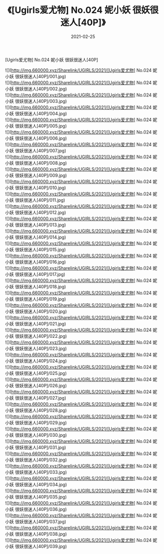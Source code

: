 ﻿---
layout: post
title:  《[Ugirls爱尤物] No.024 妮小妖 很妖很迷人[40P]》
date:   2021-02-25
img: http://img.660000.xyz/Sharelink/UGIRLS/2021/[Ugirls爱尤物] No.024 妮小妖 很妖很迷人[40P]/000.jpg
categories: [美女, 清纯, 唯美]
---

[Ugirls爱尤物] No.024 妮小妖 很妖很迷人[40P]

  ![](http://img.660000.xyz/Sharelink/UGIRLS/2021/[Ugirls爱尤物] No.024 妮小妖 很妖很迷人[40P]/001.jpg) <br> ![](http://img.660000.xyz/Sharelink/UGIRLS/2021/[Ugirls爱尤物] No.024 妮小妖 很妖很迷人[40P]/002.jpg) <br> ![](http://img.660000.xyz/Sharelink/UGIRLS/2021/[Ugirls爱尤物] No.024 妮小妖 很妖很迷人[40P]/003.jpg) <br> ![](http://img.660000.xyz/Sharelink/UGIRLS/2021/[Ugirls爱尤物] No.024 妮小妖 很妖很迷人[40P]/004.jpg) <br> ![](http://img.660000.xyz/Sharelink/UGIRLS/2021/[Ugirls爱尤物] No.024 妮小妖 很妖很迷人[40P]/005.jpg) <br> ![](http://img.660000.xyz/Sharelink/UGIRLS/2021/[Ugirls爱尤物] No.024 妮小妖 很妖很迷人[40P]/006.jpg) <br> ![](http://img.660000.xyz/Sharelink/UGIRLS/2021/[Ugirls爱尤物] No.024 妮小妖 很妖很迷人[40P]/007.jpg) <br> ![](http://img.660000.xyz/Sharelink/UGIRLS/2021/[Ugirls爱尤物] No.024 妮小妖 很妖很迷人[40P]/008.jpg) <br> ![](http://img.660000.xyz/Sharelink/UGIRLS/2021/[Ugirls爱尤物] No.024 妮小妖 很妖很迷人[40P]/009.jpg) <br> ![](http://img.660000.xyz/Sharelink/UGIRLS/2021/[Ugirls爱尤物] No.024 妮小妖 很妖很迷人[40P]/010.jpg) <br> ![](http://img.660000.xyz/Sharelink/UGIRLS/2021/[Ugirls爱尤物] No.024 妮小妖 很妖很迷人[40P]/011.jpg) <br> ![](http://img.660000.xyz/Sharelink/UGIRLS/2021/[Ugirls爱尤物] No.024 妮小妖 很妖很迷人[40P]/012.jpg) <br> ![](http://img.660000.xyz/Sharelink/UGIRLS/2021/[Ugirls爱尤物] No.024 妮小妖 很妖很迷人[40P]/013.jpg) <br> ![](http://img.660000.xyz/Sharelink/UGIRLS/2021/[Ugirls爱尤物] No.024 妮小妖 很妖很迷人[40P]/014.jpg) <br> ![](http://img.660000.xyz/Sharelink/UGIRLS/2021/[Ugirls爱尤物] No.024 妮小妖 很妖很迷人[40P]/015.jpg) <br> ![](http://img.660000.xyz/Sharelink/UGIRLS/2021/[Ugirls爱尤物] No.024 妮小妖 很妖很迷人[40P]/016.jpg) <br> ![](http://img.660000.xyz/Sharelink/UGIRLS/2021/[Ugirls爱尤物] No.024 妮小妖 很妖很迷人[40P]/017.jpg) <br> ![](http://img.660000.xyz/Sharelink/UGIRLS/2021/[Ugirls爱尤物] No.024 妮小妖 很妖很迷人[40P]/018.jpg) <br> ![](http://img.660000.xyz/Sharelink/UGIRLS/2021/[Ugirls爱尤物] No.024 妮小妖 很妖很迷人[40P]/019.jpg) <br> ![](http://img.660000.xyz/Sharelink/UGIRLS/2021/[Ugirls爱尤物] No.024 妮小妖 很妖很迷人[40P]/020.jpg) <br> ![](http://img.660000.xyz/Sharelink/UGIRLS/2021/[Ugirls爱尤物] No.024 妮小妖 很妖很迷人[40P]/021.jpg) <br> ![](http://img.660000.xyz/Sharelink/UGIRLS/2021/[Ugirls爱尤物] No.024 妮小妖 很妖很迷人[40P]/022.jpg) <br> ![](http://img.660000.xyz/Sharelink/UGIRLS/2021/[Ugirls爱尤物] No.024 妮小妖 很妖很迷人[40P]/023.jpg) <br> ![](http://img.660000.xyz/Sharelink/UGIRLS/2021/[Ugirls爱尤物] No.024 妮小妖 很妖很迷人[40P]/024.jpg) <br> ![](http://img.660000.xyz/Sharelink/UGIRLS/2021/[Ugirls爱尤物] No.024 妮小妖 很妖很迷人[40P]/025.jpg) <br> ![](http://img.660000.xyz/Sharelink/UGIRLS/2021/[Ugirls爱尤物] No.024 妮小妖 很妖很迷人[40P]/026.jpg) <br> ![](http://img.660000.xyz/Sharelink/UGIRLS/2021/[Ugirls爱尤物] No.024 妮小妖 很妖很迷人[40P]/027.jpg) <br> ![](http://img.660000.xyz/Sharelink/UGIRLS/2021/[Ugirls爱尤物] No.024 妮小妖 很妖很迷人[40P]/028.jpg) <br> ![](http://img.660000.xyz/Sharelink/UGIRLS/2021/[Ugirls爱尤物] No.024 妮小妖 很妖很迷人[40P]/029.jpg) <br> ![](http://img.660000.xyz/Sharelink/UGIRLS/2021/[Ugirls爱尤物] No.024 妮小妖 很妖很迷人[40P]/030.jpg) <br> ![](http://img.660000.xyz/Sharelink/UGIRLS/2021/[Ugirls爱尤物] No.024 妮小妖 很妖很迷人[40P]/031.jpg) <br> ![](http://img.660000.xyz/Sharelink/UGIRLS/2021/[Ugirls爱尤物] No.024 妮小妖 很妖很迷人[40P]/032.jpg) <br> ![](http://img.660000.xyz/Sharelink/UGIRLS/2021/[Ugirls爱尤物] No.024 妮小妖 很妖很迷人[40P]/033.jpg) <br> ![](http://img.660000.xyz/Sharelink/UGIRLS/2021/[Ugirls爱尤物] No.024 妮小妖 很妖很迷人[40P]/034.jpg) <br> ![](http://img.660000.xyz/Sharelink/UGIRLS/2021/[Ugirls爱尤物] No.024 妮小妖 很妖很迷人[40P]/035.jpg) <br> ![](http://img.660000.xyz/Sharelink/UGIRLS/2021/[Ugirls爱尤物] No.024 妮小妖 很妖很迷人[40P]/036.jpg) <br> ![](http://img.660000.xyz/Sharelink/UGIRLS/2021/[Ugirls爱尤物] No.024 妮小妖 很妖很迷人[40P]/037.jpg) <br> ![](http://img.660000.xyz/Sharelink/UGIRLS/2021/[Ugirls爱尤物] No.024 妮小妖 很妖很迷人[40P]/038.jpg) <br> ![](http://img.660000.xyz/Sharelink/UGIRLS/2021/[Ugirls爱尤物] No.024 妮小妖 很妖很迷人[40P]/039.jpg) <br>